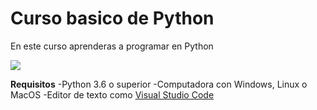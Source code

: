 # Curso basico de Python

En este curso aprenderas a programar en Python

![]([Imagenes\logo-python.jpg](https://github.com/davidr1850/Curso-basico-python/blob/main/Imagenes/logo-python.jpg))


**Requisitos**
-Python 3.6 o superior
-Computadora con Windows, Linux o MacOS
-Editor de texto como [Visual Studio Code](https://code.visualstudio.com/)


